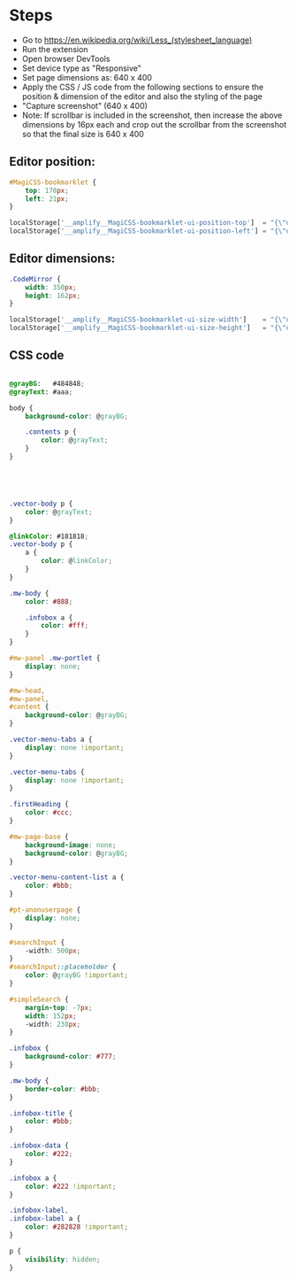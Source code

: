 # Steps
* Go to https://en.wikipedia.org/wiki/Less_(stylesheet_language)
* Run the extension
* Open browser DevTools
* Set device type as "Responsive"
* Set page dimensions as: 640 x 400
* Apply the CSS / JS code from the following sections to ensure the position & dimension of the editor and also the styling of the page
* "Capture screenshot" (640 x 400)
* Note: If scrollbar is included in the screenshot, then increase the above dimensions by 16px each and crop out the scrollbar from the screenshot so that the final size is 640 x 400

## Editor position:
```css
#MagiCSS-bookmarklet {
    top: 178px;
    left: 21px;
}
```

```js
localStorage['__amplify__MagiCSS-bookmarklet-ui-position-top']  = "{\"data\":178,\"expires\":null}";
localStorage['__amplify__MagiCSS-bookmarklet-ui-position-left'] = "{\"data\":21, \"expires\":null}";
```

## Editor dimensions:
```css
.CodeMirror {
    width: 350px;
    height: 162px;
}
```

```js
localStorage['__amplify__MagiCSS-bookmarklet-ui-size-width']    = "{\"data\":350,\"expires\":null}";
localStorage['__amplify__MagiCSS-bookmarklet-ui-size-height']   = "{\"data\":162,\"expires\":null}";
```

## CSS code
```css

@grayBG:   #484848;
@grayText: #aaa;

body {
    background-color: @grayBG;

    .contents p {
        color: @grayText;
    }
}





.vector-body p {
    color: @grayText;
}

@linkColor: #181818;
.vector-body p {
    a {
        color: @linkColor;
    }
}

.mw-body {
    color: #888;

    .infobox a {
        color: #fff;
    }
}

#mw-panel .mw-portlet {
    display: none;
}

#mw-head,
#mw-panel,
#content {
    background-color: @grayBG;
}

.vector-menu-tabs a {
    display: none !important;
}

.vector-menu-tabs {
    display: none !important;
}

.firstHeading {
    color: #ccc;
}

#mw-page-base {
    background-image: none;
    background-color: @grayBG;
}

.vector-menu-content-list a {
    color: #bbb;
}

#pt-anonuserpage {
    display: none;
}

#searchInput {
    -width: 500px;
}
#searchInput::placeholder {
    color: @grayBG !important;
}

#simpleSearch {
    margin-top: -7px;
    width: 152px;
    -width: 238px;
}

.infobox {
    background-color: #777;
}

.mw-body {
    border-color: #bbb;
}

.infobox-title {
    color: #bbb;
}

.infobox-data {
    color: #222;
}

.infobox a {
    color: #222 !important;
}

.infobox-label,
.infobox-label a {
    color: #282828 !important;
}

p {
    visibility: hidden;
}
```
